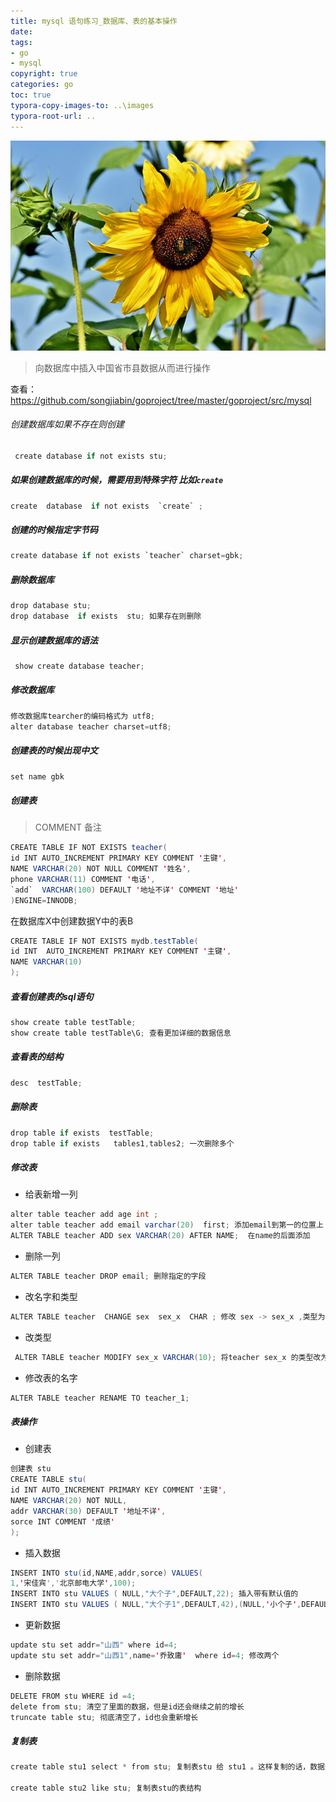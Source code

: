```yaml
---
title: mysql 语句练习_数据库、表的基本操作
date: 
tags: 
- go
- mysql
copyright: true
categories: go
toc: true
typora-copy-images-to: ..\images
typora-root-url: ..
---
```




![åæ¥èµ, è±, å¼è±, é"è², å¤å­£, çå¼, è±ç£, åæ¥èµçå­æ®µ, æ¤ç©ç¾¤](/images/sunflower-4440930__340.jpg)

<!-- more -->

> 向数据库中插入中国省市县数据从而进行操作

查看：https://github.com/songjiabin/goproject/tree/master/goproject/src/mysql


###### 创建数据库如果不存在则创建
```Java
 create database if not exists stu;
```
##### 如果创建数据库的时候，需要用到特殊字符 比如`create`
```Java
create  database  if not exists  `create` ;
```

##### 创建的时候指定字节码
```Java
create database if not exists `teacher` charset=gbk;
```

##### 删除数据库
```Java
drop database stu;
drop database  if exists  stu; 如果存在则删除
```

##### 显示创建数据库的语法
```Java
 show create database teacher;
```
##### 修改数据库
```Java
修改数据库tearcher的编码格式为 utf8;
alter database teacher charset=utf8;
```

##### 创建表的时候出现中文
```Java
set name gbk
```


##### 创建表
> COMMENT 备注

```Java
CREATE TABLE IF NOT EXISTS teacher(
id INT AUTO_INCREMENT PRIMARY KEY COMMENT '主键',
NAME VARCHAR(20) NOT NULL COMMENT '姓名',
phone VARCHAR(11) COMMENT '电话',
`add`  VARCHAR(100) DEFAULT '地址不详' COMMENT '地址'
)ENGINE=INNODB;
```
在数据库X中创建数据Y中的表B
```Java
CREATE TABLE IF NOT EXISTS mydb.testTable(
id INT  AUTO_INCREMENT PRIMARY KEY COMMENT '主键',
NAME VARCHAR(10)
);
```

##### 查看创建表的sql语句
```Java
show create table testTable;
show create table testTable\G; 查看更加详细的数据信息 
```
##### 查看表的结构
```Java
desc  testTable;
```

##### 删除表
```Java
drop table if exists  testTable;
drop table if exists   tables1,tables2; 一次删除多个
```

##### 修改表
- 给表新增一列
```Java
alter table teacher add age int ;
alter table teacher add email varchar(20)  first; 添加email到第一的位置上
ALTER TABLE teacher ADD sex VARCHAR(20) AFTER NAME;  在name的后面添加 
```

- 删除一列
```Java
ALTER TABLE teacher DROP email; 删除指定的字段
```

- 改名字和类型
```Java
ALTER TABLE teacher  CHANGE sex  sex_x  CHAR ; 修改 sex -> sex_x ,类型为char 类型
```
- 改类型
```Java
 ALTER TABLE teacher MODIFY sex_x VARCHAR(10); 将teacher sex_x 的类型改为 varchar(10)
```

- 修改表的名字
```Java
ALTER TABLE teacher RENAME TO teacher_1;
```


##### 表操作
- 创建表
```Java
创建表 stu 
CREATE TABLE stu(
id INT AUTO_INCREMENT PRIMARY KEY COMMENT '主键',
NAME VARCHAR(20) NOT NULL,
addr VARCHAR(30) DEFAULT '地址不详',
sorce INT COMMENT '成绩'
);
```
- 插入数据
```Java
INSERT INTO stu(id,NAME,addr,sorce) VALUES(
1,'宋佳宾','北京邮电大学',100);
INSERT INTO stu VALUES ( NULL,"大个子",DEFAULT,22); 插入带有默认值的
INSERT INTO stu VALUES ( NULL,"大个子1",DEFAULT,42),(NULL,'小个子',DEFAULT,33); 一次插入多个数据
```

- 更新数据
```Java
update stu set addr="山西" where id=4;
update stu set addr="山西1",name='乔致庸'  where id=4; 修改两个

```

- 删除数据
```Java
DELETE FROM stu WHERE id =4; 
delete from stu; 清空了里面的数据，但是id还会继续之前的增长
truncate table stu; 彻底清空了，id也会重新增长
```




##### 复制表
```Java
create table stu1 select * from stu; 复制表stu 给 stu1 。这样复制的话，数据过去，但是主键过不去。

create table stu2 like stu; 复制表stu的表结构 
```

 